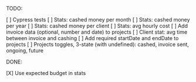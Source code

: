 TODO:

[ ] Cypress tests
[ ] Stats: cashed money per month
[ ] Stats: cashed money per year
[ ] Stats: cashed money per client
[ ] Stats: avg hourly cost
[ ] Add invoice data (optional, number and date) to projects
[ ] Client stat: avg time between invoice and cashing
[ ] Add required startDate and endDate to projects
[ ] Projects toggles, 3-state (with undefined): cashed, invoice sent, ongoing, future

DONE:

[X] Use expected budget in stats
